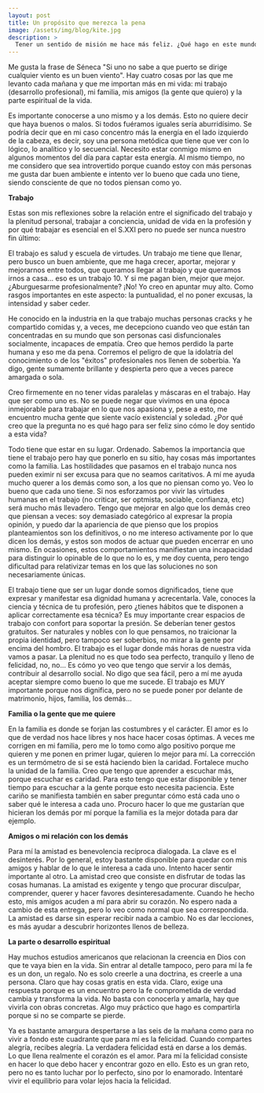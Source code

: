 ```yaml
---
layout: post
title: Un propósito que merezca la pena
image: /assets/img/blog/kite.jpg
description: >
  Tener un sentido de misión me hace más feliz. ¿Qué hago en este mundo? ¿Por qué lo hago? ¿Por qué me levanto cada mañana? <!--more-->
---
```


Me gusta la frase de Séneca "Si uno no sabe a que puerto se dirige cualquier viento es un buen viento". Hay cuatro cosas por las que me levanto cada mañana y que me importan más en mi vida: mi trabajo (desarrollo profesional), mi familia, mis amigos (la gente que quiero) y la parte espiritual de la vida. 

<!--more-->

Es importante conocerse a uno mismo y a los demás. Esto no quiere decir que haya buenos o malos. Si todos fuéramos iguales sería aburridísimo. Se podría decir que en mi caso concentro más la energía en el lado izquierdo de la cabeza, es decir, soy una persona metódica que tiene que ver con lo lógico, lo analítico y lo secuencial. Necesito estar conmigo mismo en algunos momentos del día para captar esta energía. Al mismo tiempo, no me considero que sea introvertido porque cuando estoy con más personas me gusta dar buen ambiente e intento ver lo bueno que cada uno tiene, siendo consciente de que no todos piensan como yo. 

**Trabajo**

Estas son mis reflexiones sobre la relación entre el significado del trabajo y la plenitud personal, trabajar a conciencia, unidad de vida en la profesión y por qué trabajar es esencial en el S.XXI pero no puede ser nunca nuestro fin último:

El trabajo es salud y escuela de virtudes. Un trabajo me tiene que llenar, pero busco un buen ambiente, que me haga crecer, aportar, mejorar y mejorarnos entre todos, que queramos llegar al trabajo y que queramos irnos a casa... eso es un trabajo 10. Y si me pagan bien, mejor que mejor. ¿Aburguesarme profesionalmente? ¡No! Yo creo en apuntar muy alto. Como rasgos importantes en este aspecto: la puntualidad, el no poner excusas, la intensidad y saber ceder.

He conocido en la industria en la que trabajo muchas personas cracks y he compartido comidas y, a veces, me decepciono cuando veo que están tan concentradas en su mundo que son personas casi disfuncionales socialmente, incapaces de empatía. Creo que hemos perdido la parte humana y eso me da pena. Corremos el peligro de que la idolatría del conocimiento o de los "éxitos" profesionales nos llenen de soberbia. Ya digo, gente sumamente brillante y despierta pero que a veces parece amargada o sola. 

Creo firmemente en no tener vidas paralelas y máscaras en el trabajo. Hay que ser como uno es. No se puede negar que vivimos en una época inmejorable para trabajar en lo que nos apasiona y, pese a esto, me encuentro mucha gente que siente vacío existencial y soledad. ¿Por qué creo que la pregunta no es qué hago para ser feliz sino cómo le doy sentido a esta vida? 

Todo tiene que estar en su lugar. Ordenado. Sabemos la importancia que tiene el trabajo pero hay que ponerlo en su sitio, hay cosas más importantes como la familia. Las hostilidades que pasamos en el trabajo nunca nos pueden eximir ni ser excusa para que no seamos caritativos. A mí me ayuda mucho querer a los demás como son, a los que no piensan como yo. Veo lo bueno que cada uno tiene. Si nos esforzamos por vivir las virtudes humanas en el trabajo (no criticar, ser optmista, sociable, confianza, etc) será mucho más llevadero. Tengo que mejorar en algo que los demás creo que piensan a veces: soy demasiado categórico al expresar la propia opinión, y puedo dar la apariencia de que pienso que los propios planteamientos son los definitivos, o no me intereso activamente por lo que dicen los demás, y estos son modos de actuar que pueden encerrar en uno mismo. En ocasiones, estos comportamientos manifiestan una incapacidad para distinguir lo opinable de lo que no lo es, y me doy cuenta, pero tengo dificultad para relativizar temas en los que las soluciones no son necesariamente únicas.

El trabajo tiene que ser un lugar donde somos dignificados, tiene que expresar y manifestar esa dignidad humana y acrecentarla. Vale, conoces la ciencia y técnica de tu profesión, pero ¿tienes hábitos que te disponen a aplicar correctamente esa técnica? Es muy importante crear espacios de trabajo con confort para soportar la presión. 
Se deberían tener gestos gratuitos. Ser naturales y nobles con lo que pensamos, no traicionar la propia identidad, pero tampoco ser soberbios, no mirar a la gente por encima del hombro. El trabajo es el lugar donde más horas de nuestra vida vamos a pasar. La plenitud no es que todo sea perfecto, tranquilo y lleno de felicidad, no, no... Es cómo yo veo que tengo que servir a los demás, contribuir al desarrollo social. No digo que sea fácil, pero a mí me ayuda aceptar siempre como bueno lo que me sucede. El trabajo es MUY importante porque nos dignifica, pero no se puede poner por delante de matrimonio, hijos, familia, los demás...

**Familia o la gente que me quiere**

En la familia es donde se forjan las costumbres y el carácter. El amor es lo que de verdad nos hace libres y nos hace hacer cosas óptimas. A veces me corrigen en mi familia, pero me lo tomo como algo positivo porque me quieren y me ponen en primer lugar, quieren lo mejor para mí. La corrección es un termómetro de si se está haciendo bien la caridad. Fortalece mucho la unidad de la familia. Creo que tengo que aprender a escuchar más, porque escuchar es caridad. Para esto tengo que estar disponible y tener tiempo para escuchar a la gente porque esto necesita paciencia. Este cariño se manifiesta también en saber preguntar cómo está cada uno o saber qué le interesa a cada uno. Procuro hacer lo que me gustarían que hicieran los demás por mí porque la familia es la mejor dotada para dar ejemplo.

**Amigos o mi relación con los demás**

Para mí la amistad es benevolencia recíproca dialogada. La clave es el desinterés. Por lo general, estoy bastante disponible para quedar con mis amigos y hablar de lo que le interesa a cada uno. Intento hacer sentir importante al otro. La amistad creo que consiste en disfrutar de todas las cosas humanas. La amistad es exigente y tengo que procurar disculpar, comprender, querer y hacer favores desinteresadamente. Cuando he hecho esto, mis amigos acuden a mí para abrir su corazón. No espero nada a cambio de esta entrega, pero lo veo como normal que sea correspondida. La amistad es darse sin esperar recibir nada a cambio. No es dar lecciones, es más ayudar a descubrir horizontes llenos de belleza. 

**La parte o desarrollo espiritual**

Hay muchos estudios americanos que relacionan la creencia en Dios con que te vaya bien en la vida. Sin entrar al detalle tampoco, pero para mí la fe es un don, un regalo. No es solo creerle a una doctrina, es creerle a una persona. Claro que hay cosas gratis en esta vida. Claro, exige una respuesta porque es un encuentro pero la fe comprometida de verdad cambia y transforma la vida. No basta con conocerla y amarla, hay que vivirla con obras concretas. Algo muy práctico que hago es compartirla porque si no se comparte se pierde. 

Ya es bastante amargura despertarse a las seis de la mañana como para no vivir a fondo este cuadrante que para mí es la felicidad. Cuando compartes alegría, recibes alegría. La verdadera felicidad está en darse a los demás. Lo que llena realmente el corazón es el amor. Para mí la felicidad consiste en hacer lo que debo hacer y encontrar gozo en ello. Esto es un gran reto, pero no es tanto luchar por lo perfecto, sino por lo enamorado. Intentaré vivir el equilibrio para volar lejos hacia la felicidad.


